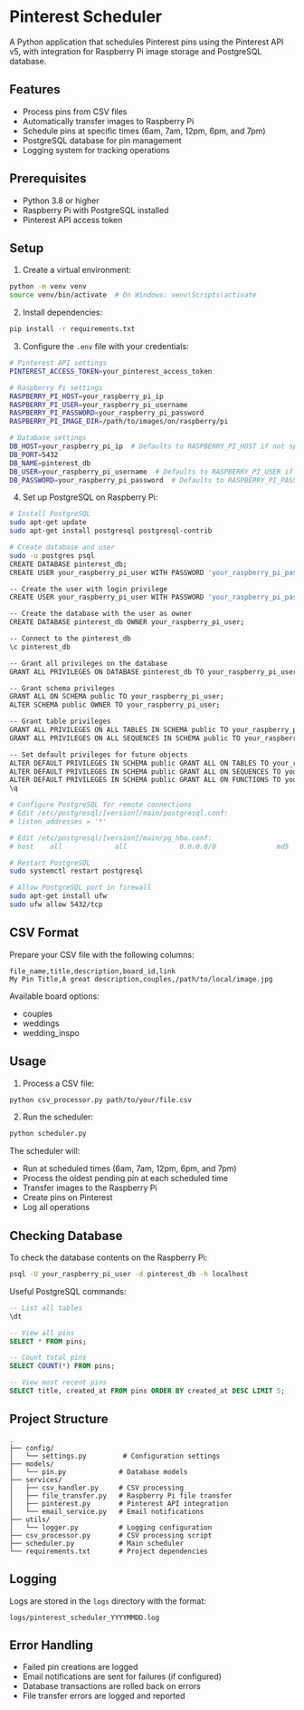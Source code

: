 # Pinterest Scheduler

A Python application that schedules Pinterest pins using the Pinterest API v5, with integration for Raspberry Pi image storage and PostgreSQL database.

## Features

- Process pins from CSV files
- Automatically transfer images to Raspberry Pi
- Schedule pins at specific times (6am, 7am, 12pm, 6pm, and 7pm)
- PostgreSQL database for pin management
- Logging system for tracking operations

## Prerequisites

- Python 3.8 or higher
- Raspberry Pi with PostgreSQL installed
- Pinterest API access token

## Setup

1. Create a virtual environment:
```bash
python -m venv venv
source venv/bin/activate  # On Windows: venv\Scripts\activate
```

2. Install dependencies:
```bash
pip install -r requirements.txt
```

3. Configure the `.env` file with your credentials:
```bash
# Pinterest API settings
PINTEREST_ACCESS_TOKEN=your_pinterest_access_token

# Raspberry Pi settings
RASPBERRY_PI_HOST=your_raspberry_pi_ip
RASPBERRY_PI_USER=your_raspberry_pi_username
RASPBERRY_PI_PASSWORD=your_raspberry_pi_password
RASPBERRY_PI_IMAGE_DIR=/path/to/images/on/raspberry/pi

# Database settings
DB_HOST=your_raspberry_pi_ip  # Defaults to RASPBERRY_PI_HOST if not specified
DB_PORT=5432
DB_NAME=pinterest_db
DB_USER=your_raspberry_pi_username  # Defaults to RASPBERRY_PI_USER if not specified
DB_PASSWORD=your_raspberry_pi_password  # Defaults to RASPBERRY_PI_PASSWORD if not specified
```

4. Set up PostgreSQL on Raspberry Pi:
```bash
# Install PostgreSQL
sudo apt-get update
sudo apt-get install postgresql postgresql-contrib

# Create database and user
sudo -u postgres psql
CREATE DATABASE pinterest_db;
CREATE USER your_raspberry_pi_user WITH PASSWORD 'your_raspberry_pi_password';

-- Create the user with login privilege
CREATE USER your_raspberry_pi_user WITH PASSWORD 'your_raspberry_pi_password' LOGIN;

-- Create the database with the user as owner
CREATE DATABASE pinterest_db OWNER your_raspberry_pi_user;

-- Connect to the pinterest_db
\c pinterest_db

-- Grant all privileges on the database
GRANT ALL PRIVILEGES ON DATABASE pinterest_db TO your_raspberry_pi_user;

-- Grant schema privileges
GRANT ALL ON SCHEMA public TO your_raspberry_pi_user;
ALTER SCHEMA public OWNER TO your_raspberry_pi_user;

-- Grant table privileges
GRANT ALL PRIVILEGES ON ALL TABLES IN SCHEMA public TO your_raspberry_pi_user;
GRANT ALL PRIVILEGES ON ALL SEQUENCES IN SCHEMA public TO your_raspberry_pi_user;

-- Set default privileges for future objects
ALTER DEFAULT PRIVILEGES IN SCHEMA public GRANT ALL ON TABLES TO your_raspberry_pi_user;
ALTER DEFAULT PRIVILEGES IN SCHEMA public GRANT ALL ON SEQUENCES TO your_raspberry_pi_user;
ALTER DEFAULT PRIVILEGES IN SCHEMA public GRANT ALL ON FUNCTIONS TO your_raspberry_pi_user;
\q

# Configure PostgreSQL for remote connections
# Edit /etc/postgresql/[version]/main/postgresql.conf:
# listen_addresses = '*'

# Edit /etc/postgresql/[version]/main/pg_hba.conf:
# host    all             all             0.0.0.0/0               md5

# Restart PostgreSQL
sudo systemctl restart postgresql

# Allow PostgreSQL port in firewall
sudo apt-get install ufw
sudo ufw allow 5432/tcp
```

## CSV Format

Prepare your CSV file with the following columns:
```csv
file_name,title,description,board_id,link
My Pin Title,A great description,couples,/path/to/local/image.jpg
```

Available board options:
- couples
- weddings
- wedding_inspo

## Usage

1. Process a CSV file:
```bash
python csv_processor.py path/to/your/file.csv
```

2. Run the scheduler:
```bash
python scheduler.py
```

The scheduler will:
- Run at scheduled times (6am, 7am, 12pm, 6pm, and 7pm)
- Process the oldest pending pin at each scheduled time
- Transfer images to the Raspberry Pi
- Create pins on Pinterest
- Log all operations

## Checking Database

To check the database contents on the Raspberry Pi:
```bash
psql -U your_raspberry_pi_user -d pinterest_db -h localhost
```

Useful PostgreSQL commands:
```sql
-- List all tables
\dt

-- View all pins
SELECT * FROM pins;

-- Count total pins
SELECT COUNT(*) FROM pins;

-- View most recent pins
SELECT title, created_at FROM pins ORDER BY created_at DESC LIMIT 5;
```

## Project Structure

```
.
├── config/
│   └── settings.py         # Configuration settings
├── models/
│   └── pin.py             # Database models
├── services/
│   ├── csv_handler.py     # CSV processing
│   ├── file_transfer.py   # Raspberry Pi file transfer
│   ├── pinterest.py       # Pinterest API integration
│   └── email_service.py   # Email notifications
├── utils/
│   └── logger.py          # Logging configuration
├── csv_processor.py       # CSV processing script
├── scheduler.py           # Main scheduler
└── requirements.txt       # Project dependencies
```

## Logging

Logs are stored in the `logs` directory with the format:
```
logs/pinterest_scheduler_YYYYMMDD.log
```

## Error Handling

- Failed pin creations are logged
- Email notifications are sent for failures (if configured)
- Database transactions are rolled back on errors
- File transfer errors are logged and reported